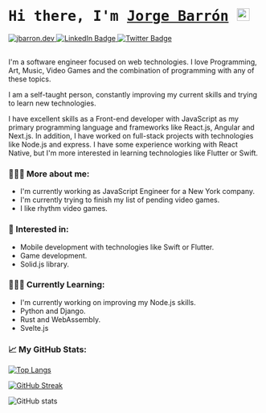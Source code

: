 
# <samp>Hi there, I'm <a href="https://jbarron.dev" target="_blank">Jorge Barrón</a> <img src="https://media.giphy.com/media/hvRJCLFzcasrR4ia7z/giphy.gif" width="25"> </samp>

<div id="badges" style="margin-bottom: 30px">
  <a href="https://jbarron.dev" target="__blank">
    <img src="https://img.shields.io/badge/Website-green?style=for-the-badge&logo=appveyor&logoColor=white" alt="jbarron.dev" />
  </a>
  
  <a href="https://www.linkedin.com/in/jorgebarrondev/">
    <img src="https://img.shields.io/badge/LinkedIn-blue?style=for-the-badge&logo=linkedin&logoColor=white" alt="LinkedIn Badge"/>
  </a>
  
  <a href="https://twitter.com/_JorgeBarron">
    <img src="https://img.shields.io/badge/Twitter-blue?style=for-the-badge&logo=twitter&logoColor=white" alt="Twitter Badge"/>
  </a>
</div>


I'm a software engineer focused on web technologies. I love Programming, Art, Music, Video Games and the combination of programming with any of these topics.

I am a self-taught person, constantly improving my current skills and trying to learn new technologies.

I have excellent skills as a Front-end developer with JavaScript as my primary programming language and frameworks like React.js, Angular and Next.js. In addition, I have worked on full-stack projects with technologies like Node.js and express. I have some experience working with React Native, but I'm more interested in learning technologies like Flutter or Swift.

### 🧙🏼‍♀️ More about me:
- I'm currently working as JavaScript Engineer for a New York company.
- I'm currently trying to finish my list of pending video games.
- I like rhythm video games.

### 🤔 Interested in:
- Mobile development with technologies like Swift or Flutter.
- Game development.
- Solid.js library.

### 👨🏽‍💻 Currently Learning:
- I'm currently working on improving my Node.js skills.
- Python and Django.
- Rust and WebAssembly.
- Svelte.js

### 📈 My GitHub Stats:

[![Top Langs](https://github-readme-stats.vercel.app/api/top-langs/?username=jorge8168711&count_private=true&show_icons=true&theme=dracula&hide_border=true&layout=compact)](https://github.com/anuraghazra/github-readme-stats)

[![GitHub Streak](https://github-readme-streak-stats.herokuapp.com?user=jorge8168711&theme=dracula&hide_border=true)](https://git.io/streak-stats)

![GitHub stats](https://github-readme-stats.vercel.app/api?username=jorge8168711&count_private=true&show_icons=true&theme=dracula&hide_border=true&include_all_commits=true)

